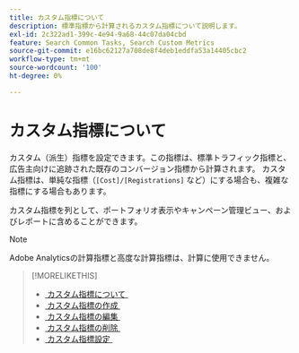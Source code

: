 ```yaml
---
title: カスタム指標について
description: 標準指標から計算されるカスタム指標について説明します。
exl-id: 2c322ad1-399c-4e94-9a68-44c07da04cbd
feature: Search Common Tasks, Search Custom Metrics
source-git-commit: e16bc62127a708de8f4deb1eddfa53a14405cbc2
workflow-type: tm+mt
source-wordcount: '100'
ht-degree: 0%

---
```


# カスタム指標について

カスタム（派生）指標を設定できます。この指標は、標準トラフィック指標と、広告主向けに追跡された既存のコンバージョン指標から計算されます。 カスタム指標は、単純な指標（`[Cost]/[Registrations]` など）にする場合も、複雑な指標にする場合もあります。

カスタム指標を列として、ポートフォリオ表示やキャンペーン管理ビュー、およびレポートに含めることができます。

>[!NOTE]
>
>Adobe Analyticsの計算指標と高度な計算指標は、計算に使用できません。

>[!MORELIKETHIS]
>
>* [&#x200B; カスタム指標について &#x200B;](custom-metric-about.md)
>* [&#x200B; カスタム指標の作成 &#x200B;](custom-metric-create.md)
>* [&#x200B; カスタム指標の編集 &#x200B;](custom-metric-edit.md)
>* [&#x200B; カスタム指標の削除 &#x200B;](custom-metric-delete.md)
>* [&#x200B; カスタム指標設定 &#x200B;](custom-metric-settings.md)
